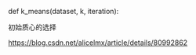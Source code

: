 
def k_means(dataset, k, iteration):

初始质心的选择

https://blog.csdn.net/alicelmx/article/details/80992862